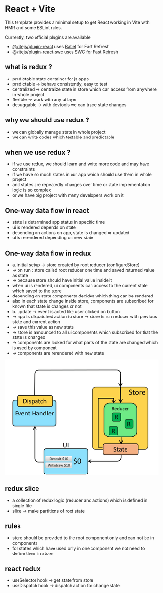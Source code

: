 # React + Vite

This template provides a minimal setup to get React working in Vite with HMR and some ESLint rules.

Currently, two official plugins are available:

- [@vitejs/plugin-react](https://github.com/vitejs/vite-plugin-react/blob/main/packages/plugin-react/README.md) uses [Babel](https://babeljs.io/) for Fast Refresh
- [@vitejs/plugin-react-swc](https://github.com/vitejs/vite-plugin-react-swc) uses [SWC](https://swc.rs/) for Fast Refresh

## what is redux ?

- predictable state container for js apps
- predictable -> behave consistently, easy to test
- centralized -> centralize state in store which can access from anywhere in whole project
- flexible -> work with any ui layer
- debuggable -> with devtools we can trace state changes

## why we should use redux ?

- we can globally manage state in whole project
- we can write codes which testable and predictable

## when we use redux ?

- if we use redux, we should learn and write more code and may have constraints
- if we have so much states in our app which should use them in whole project
- and states are repeatedly changes over time or state implementation logic is so complex
- or we have big project with many developers work on it

## One-way data flow in react

- state is determined app status in specific time
- ui is rendered depends on state
- depending on actions on app, state is changed or updated
- ui is rerendered depending on new state

## One-way data flow in redux

- a. initial setup -> store created by root reducer (configureStore)
- -> on run : store called root reducer one time and saved returned value as state
- -> because store should have initial value inside it
- when ui is rendered, ui components can access to the current state which saved to the store
- depending on state components decides which thing can be rendered
- also in each state change inside store, components are subscribed for known that state is changes or not
- b. update -> event is acted like user clicked on button
- -> app is dispatched action to store -> store is run reducer with previous state and current action
- -> save this value as new state
- -> store is announced to all ui components which subscribed for that the state is changed
- -> components are looked for what parts of the state are changed which is used by component
- -> components are rerendered with new state

<img src="./src/assets/ReduxDataFlowDiagram.gif" alt="Alt text">

## redux slice

- a collection of redux logic (reducer and actions) which is defined in single file
- slice -> make partitions of root state

## rules

- store should be provided to the root component only and can not be in components
- for states which have used only in one component we not need to define them in store

## react redux

- useSelector hook -> get state from store
- useDispatch hook -> dispatch action for change state